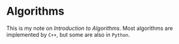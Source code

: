 # Algorithms
This is my note on *Introduction to Algorithms*. Most algorithms are implemented by `C++`, but some are also in `Python`.
